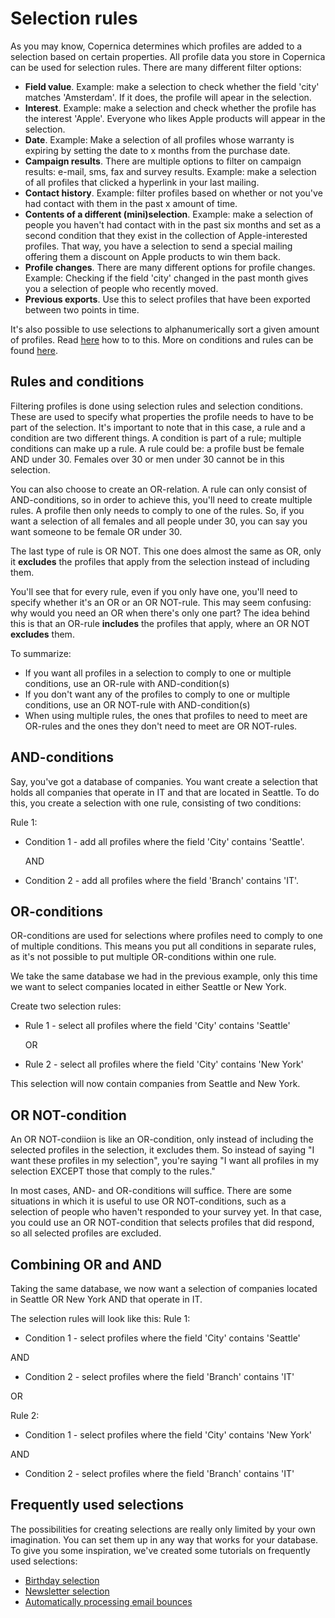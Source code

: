 # Selection rules
As you may know, Copernica determines which profiles are added to a selection based on certain properties. All profile data you store in Copernica can be used for selection rules. There are many different filter options:

* **Field value**. Example: make a selection to check whether the field 'city' matches 'Amsterdam'. If it does, the profile will apear in the selection.
* **Interest**. Example: make a selection and check whether the profile has the interest 'Apple'. Everyone who likes Apple products will appear in the selection.
* **Date**. Example: Make a selection of all profiles whose warranty is expiring by setting the date to x months from the purchase date.
* **Campaign results**. There are multiple options to filter on campaign results: e-mail, sms, fax and survey results. Example: make a selection of all profiles that clicked a hyperlink in your last mailing.
* **Contact history**. Example: filter profiles based on whether or not you've had contact with them in the past x amount of time. 
* **Contents of a different (mini)selection**. Example: make a selection of people you haven't had contact with in the past six months and set as a second condition that they exist in the collection of Apple-interested profiles. That way, you have a selection to send a special mailing offering them a discount on Apple products to win them back.
* **Profile changes**. There are many different options for profile changes. Example: Checking if the field 'city' changed in the past month gives you a selection of people who recently moved.
* **Previous exports**. Use this to select profiles that have been exported between two points in time.

It's also possible to use selections to alphanumerically sort a given amount of profiles. Read [here](sorting-and-selecting-profiles-in-a-database-or-collection) how to to this.
More on conditions and rules can be found [here](selection-conditions-new).

## Rules and conditions
Filtering profiles is done using selection rules and selection conditions. These are used to specify what properties the profile needs to have to be part of the selection. It's important to note that in this case, a rule and a condition are two different things. A condition is part of a rule; multiple conditions can make up a rule. A rule could be: a profile bust be female AND under 30. Females over 30 or men under 30 cannot be in this selection.

You can also choose to create an OR-relation. A rule can only consist of AND-conditions, so in order to achieve this, you'll need to create multiple rules. A profile then only needs to comply to one of the rules. So, if you want a selection of all females and all people under 30, you can say you want someone to be female OR under 30.

The last type of rule is OR NOT. This one does almost the same as OR, only it **excludes** the profiles that apply from the selection instead of including them.

You'll see that for every rule, even if you only have one, you'll need to specify whether it's an OR or an OR NOT-rule. This may seem confusing: why would you need an OR when there's only one part? The idea behind this is that an OR-rule **includes** the profiles that apply, where an OR NOT **excludes** them.

To summarize:
* If you want all profiles in a selection to comply to one or multiple conditions, use an OR-rule with AND-condition(s)
* If you don't want any of the profiles to comply to one or multiple conditions, use an OR NOT-rule with AND-condition(s)
* When using multiple rules, the ones that profiles to need to meet are OR-rules and the ones they don't need to meet are OR NOT-rules.

## AND-conditions
Say, you've got a database of companies. You want create a selection that holds all companies that operate in IT and that are located in Seattle. To do this, you create a selection with one rule, consisting of two conditions:

Rule 1:

* Condition 1 - add all profiles where the field 'City' contains 'Seattle'.

    AND
    
* Condition 2 - add all profiles where the field 'Branch' contains 'IT'.

## OR-conditions
OR-conditions are used for selections where profiles need to comply to one of multiple conditions. This means you put all conditions in separate rules, as it's not possible to put multiple OR-conditions within one rule.

We take the same database we had in the previous example, only this time we want to select companies located in either Seattle or New York.

Create two selection rules:

* Rule 1 - select all profiles where the field 'City' contains 'Seattle'

    OR

* Rule 2 - select all profiles where the field 'City' contains 'New York'

This selection will now contain companies from Seattle and New York.

## OR NOT-condition
An OR NOT-condiion is like an OR-condition, only instead of including the selected profiles in the selection, it excludes them. So instead of saying "I want these profiles in my selection", you're saying "I want all profiles in my selection EXCEPT those that comply to the rules."

In most cases, AND- and OR-conditions will suffice. There are some situations in which it is useful to use OR NOT-conditions, such as a selection of people who haven't responded to your survey yet. In that case, you could use an OR NOT-condition that selects profiles that did respond, so all selected profiles are excluded.


## Combining OR and AND
Taking the same database, we now want a selection of companies located in Seattle OR New York AND that operate in IT.

The selection rules will look like this:
Rule 1:

* Condition 1 - select profiles where the field 'City' contains 'Seattle'

AND

* Condition 2 - select profiles where the field 'Branch' contains 'IT'

OR

Rule 2:

* Condition 1 - select profiles where the field 'City' contains 'New York'

AND

* Condition 2 - select profiles where the field 'Branch' contains 'IT'

## Frequently used selections
The possibilities for creating selections are really only limited by your own imagination. You can set them up in any way that works for your database. To give you some inspiration, we've created some tutorials on frequently used selections:

* [Birthday selection](how-to-create-a-birthday-selection)
* [Newsletter selection](create-a-mailing-list)
* [Automatically processing email bounces](automatically-process-bounces)
